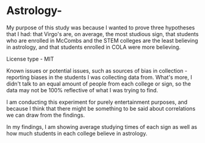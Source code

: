 # Astrology-
My purpose of this study was because I wanted to prove three hypotheses that I had: that Virgo's are, on average, the most studious sign, that students who are enrolled in McCombs and the STEM colleges are the least believing in astrology, and that students enrolled in COLA were more believing.

License type - MIT

Known issues or potential issues, such as sources of bias in collection - reporting biases in the students I was collecting data from. What's more, I didn't talk to an equal amount of people from each college or sign, so the data may not be 100% reflective of what I was trying to find.

I am conducting this experiment for purely entertainment purposes, and because I think that there might be something to be said about correlations we can draw from the findings.

In my findings, I am showing average studying times of each sign as well as how much students in each college believe in astrology.

